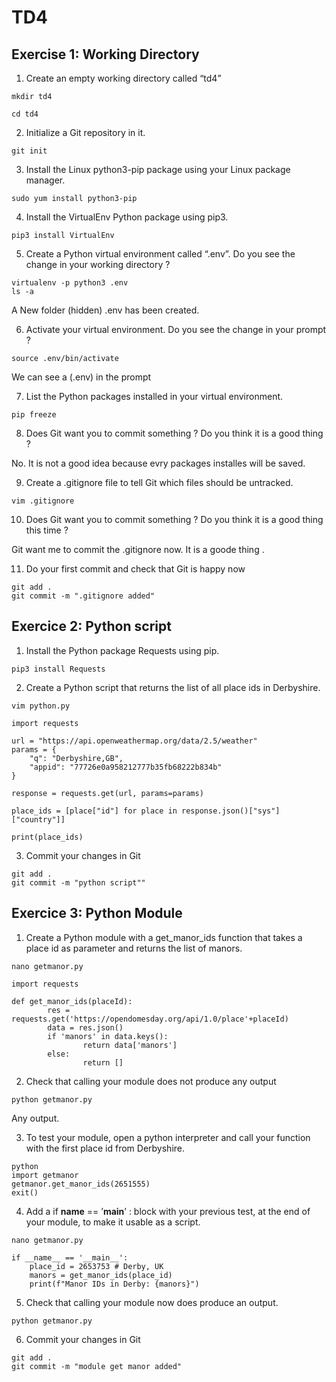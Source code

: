 # TD4

## Exercise 1: Working Directory

1. Create an empty working directory called “td4”
```
mkdir td4
```
```
cd td4
```
2. Initialize a Git repository in it.
```
git init
```
3. Install the Linux python3-pip package using your Linux package manager.
```
sudo yum install python3-pip
```
4. Install the VirtualEnv Python package using pip3.
```
pip3 install VirtualEnv
```
5. Create a Python virtual environment called “.env”. Do you see the change in your working directory ?
```
virtualenv -p python3 .env
ls -a
```
A New folder (hidden) .env has been created.

6. Activate your virtual environment. Do you see the change in your prompt ?
```
source .env/bin/activate
```
We can see a (.env) in the prompt

7. List the Python packages installed in your virtual environment.
```
pip freeze
```
8. Does Git want you to commit something ? Do you think it is a good thing ?

No. It is not a good idea because evry packages installes will be saved.

9. Create a .gitignore file to tell Git which files should be untracked.
```
vim .gitignore
```
10. Does Git want you to commit something ? Do you think it is a good thing this time ?

Git want me to commit the .gitignore now. It is a goode thing .

11. Do your first commit and check that Git is happy now
```
git add .
git commit -m ".gitignore added"
```

## Exercice 2: Python script

1. Install the Python package Requests using pip.
```
pip3 install Requests
```
2. Create a Python script that returns the list of all place ids in Derbyshire.
```
vim python.py
```
```
import requests

url = "https://api.openweathermap.org/data/2.5/weather"
params = {
    "q": "Derbyshire,GB",
    "appid": "77726e0a958212777b35fb68222b834b"
}

response = requests.get(url, params=params)

place_ids = [place["id"] for place in response.json()["sys"]["country"]]

print(place_ids)
```
3. Commit your changes in Git
```
git add .
git commit -m "python script""
```

## Exercice 3: Python Module

1. Create a Python module with a get_manor_ids function that takes a place id as parameter and returns the list of manors.
```
nano getmanor.py
```
```
import requests

def get_manor_ids(placeId):
        res = requests.get('https://opendomesday.org/api/1.0/place'+placeId)
        data = res.json()
        if 'manors' in data.keys():
                return data['manors']
        else:
                return []
 ```
 
 2. Check that calling your module does not produce any output
 ```
 python getmanor.py
 ```
 Any output.
 
 3. To test your module, open a python interpreter and call your function with the first place id from Derbyshire.
```
python
import getmanor
getmanor.get_manor_ids(2651555)
exit()
```
4. Add a if __name__ == ’__main__’ : block with your previous test, at the end of your module, to make it usable as a script.
```
nano getmanor.py
```
```
if __name__ == '__main__':
    place_id = 2653753 # Derby, UK
    manors = get_manor_ids(place_id)
    print(f"Manor IDs in Derby: {manors}")
```
5. Check that calling your module now does produce an output.
```
python getmanor.py
```
6. Commit your changes in Git
```
git add .
git commit -m "module get manor added"
```

